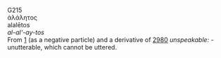 G215  
ἀλάλητος  
alalētos  
*al-al‘-ay-tos*  
From [1](g0001) (as a negative particle) and a derivative of
[2980](g2980) *unspeakable:* - unutterable, which cannot be uttered.  
